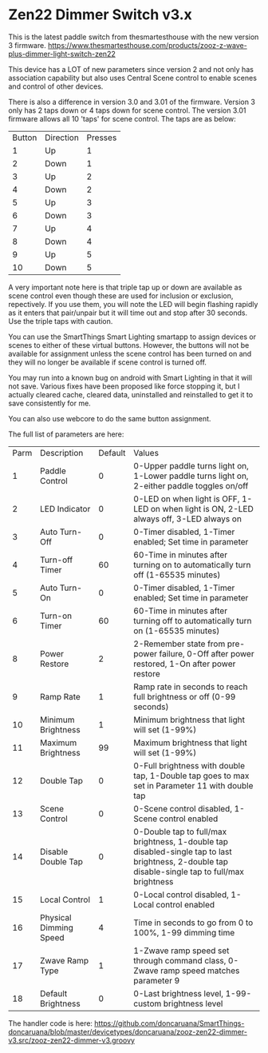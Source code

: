 # Zen22 Dimmer Switch v3.x

This is the latest paddle switch from thesmartesthouse with the new version 3 firmware.
https://www.thesmartesthouse.com/products/zooz-z-wave-plus-dimmer-light-switch-zen22

This device has a LOT of new parameters since version 2 and not only has association capability but also uses Central Scene control 
to enable scenes and control of other devices.

There is also a difference in version 3.0 and 3.01 of the firmware. Version 3 only has 2 taps down or 4 taps down 
for scene control. The version 3.01 firmware allows all 10 'taps' for scene control. The taps are as below:
<table>
<tr><td>Button</td><td>Direction</td><td>Presses</td></tr>
<tr><td>1</td><td>Up</td><td>1</td></tr>
<tr><td>2</td><td>Down</td><td>1</td></tr>
<tr><td>3</td><td>Up</td><td>2</td></tr>
<tr><td>4</td><td>Down</td><td>2</td></tr>
<tr><td>5</td><td>Up</td><td>3</td></tr>
<tr><td>6</td><td>Down</td><td>3</td></tr>
<tr><td>7</td><td>Up</td><td>4</td></tr>
<tr><td>8</td><td>Down</td><td>4</td></tr>
<tr><td>9</td><td>Up</td><td>5</td></tr>
<tr><td>10</td><td>Down</td><td>5</td></tr>
</table>

A very important note here is that triple tap up or down are available as scene control even though these are used
for inclusion or exclusion, repectively. If you use them, you will note the LED will begin flashing rapidly as it
enters that pair/unpair but it will time out and stop after 30 seconds. Use the triple taps with caution.

You can use the SmartThings Smart Lighting smartapp to assign devices or scenes to either of these virtual buttons. 
However, the buttons will not be available for assignment unless the scene control has been turned on and they
will no longer be available if scene control is turned off.

You may run into a known bug on android with Smart Lighting in that it will not save. Various fixes have been proposed
like force stopping it, but I actually cleared cache, cleared data, uninstalled and reinstalled to get it to save
consistently for me.

You can also use webcore to do the same button assignment.

The full list of parameters are here:

<table>
<tr><td>Parm</td><td>Description</td><td>Default</td><td>Values</td></tr>
<tr><td>1</td><td>Paddle Control</td><td>0</td><td>0-Upper paddle turns light on, 1-Lower paddle turns light on, 2-either paddle toggles on/off</td></tr>
<tr><td>2</td><td>LED Indicator</td><td>0</td><td>0-LED on when light is OFF, 1-LED on when light is ON, 2-LED always off, 3-LED always on</td></tr>
<tr><td>3</td><td>Auto Turn-Off</td><td>0</td><td>0-Timer disabled, 1-Timer enabled; Set time in parameter</td></tr>
<tr><td>4</td><td>Turn-off Timer</td><td>60</td><td>60-Time in minutes after turning on to automatically turn off (1-65535 minutes)</td></tr>
<tr><td>5</td><td>Auto Turn-On</td><td>0</td><td>0-Timer disabled, 1-Timer enabled; Set time in parameter</td></tr>
<tr><td>6</td><td>Turn-on Timer</td><td>60</td><td>60-Time in minutes after turning off to automatically turn on (1-65535 minutes)</td></tr>
<tr><td>8</td><td>Power Restore</td><td>2</td><td>2-Remember state from pre-power failure, 0-Off after power restored, 1-On after power restore</td></tr>
<tr><td>9</td><td>Ramp Rate</td><td>1</td><td>Ramp rate in seconds to reach full brightness or off (0-99 seconds)</td></tr>
<tr><td>10</td><td>Minimum Brightness</td><td>1</td><td>Minimum brightness that light will set (1-99%)</td></tr>
<tr><td>11</td><td>Maximum Brightness</td><td>99</td><td>Maximum brightness that light will set (1-99%)</td></tr>
<tr><td>12</td><td>Double Tap</td><td>0</td><td>0-Full brightness with double tap, 1-Double tap goes to max set in Parameter 11 with double tap</td></tr>
<tr><td>13</td><td>Scene Control</td><td>0</td><td>0-Scene control disabled, 1-Scene control enabled</td></tr>
<tr><td>14</td><td>Disable Double Tap</td><td>0</td><td>0-Double tap to full/max brightness, 1-double tap disabled-single tap to last brightness, 2-double tap disable-single tap to full/max brightness</td></tr>
<tr><td>15</td><td>Local Control</td><td>1</td><td>0-Local control disabled, 1-Local control enabled</td></tr>
<tr><td>16</td><td>Physical Dimming Speed</td><td>4</td><td>Time in seconds to go from 0 to 100%, 1-99 dimming time</td></tr>
<tr><td>17</td><td>Zwave Ramp Type</td><td>1</td><td>1-Zwave ramp speed set through command class, 0-Zwave ramp speed matches parameter 9</td></tr>
<tr><td>18</td><td>Default Brightness</td><td>0</td><td>0-Last brightness level, 1-99-custom brightness level</td></tr>
</table>

The handler code is here: https://github.com/doncaruana/SmartThings-doncaruana/blob/master/devicetypes/doncaruana/zooz-zen22-dimmer-v3.src/zooz-zen22-dimmer-v3.groovy
